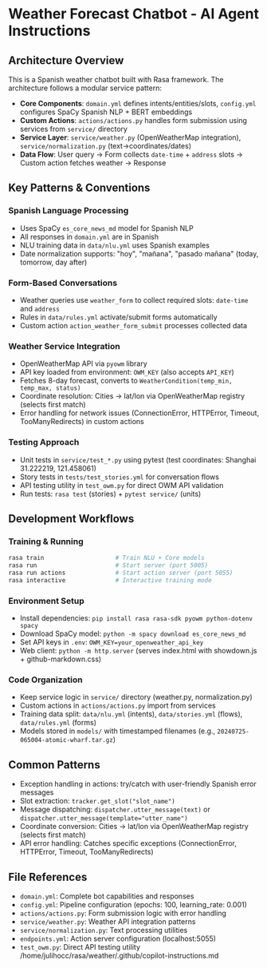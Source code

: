 # Weather Forecast Chatbot - AI Agent Instructions

## Architecture Overview
This is a Spanish weather chatbot built with Rasa framework. The architecture follows a modular service pattern:

- **Core Components**: `domain.yml` defines intents/entities/slots, `config.yml` configures SpaCy Spanish NLP + BERT embeddings
- **Custom Actions**: `actions/actions.py` handles form submission using services from `service/` directory
- **Service Layer**: `service/weather.py` (OpenWeatherMap integration), `service/normalization.py` (text→coordinates/dates)
- **Data Flow**: User query → Form collects `date-time` + `address` slots → Custom action fetches weather → Response

## Key Patterns & Conventions

### Spanish Language Processing
- Uses SpaCy `es_core_news_md` model for Spanish NLP
- All responses in `domain.yml` are in Spanish
- NLU training data in `data/nlu.yml` uses Spanish examples
- Date normalization supports: "hoy", "mañana", "pasado mañana" (today, tomorrow, day after)

### Form-Based Conversations
- Weather queries use `weather_form` to collect required slots: `date-time` and `address`
- Rules in `data/rules.yml` activate/submit forms automatically
- Custom action `action_weather_form_submit` processes collected data

### Weather Service Integration
- OpenWeatherMap API via `pyowm` library
- API key loaded from environment: `OWM_KEY` (also accepts `API_KEY`)
- Fetches 8-day forecast, converts to `WeatherCondition(temp_min, temp_max, status)`
- Coordinate resolution: Cities → lat/lon via OpenWeatherMap registry (selects first match)
- Error handling for network issues (ConnectionError, HTTPError, Timeout, TooManyRedirects) in custom actions

### Testing Approach
- Unit tests in `service/test_*.py` using pytest (test coordinates: Shanghai 31.222219, 121.458061)
- Story tests in `tests/test_stories.yml` for conversation flows
- API testing utility in `test_owm.py` for direct OWM API validation
- Run tests: `rasa test` (stories) + `pytest service/` (units)

## Development Workflows

### Training & Running
```bash
rasa train                    # Train NLU + Core models
rasa run                      # Start server (port 5005)
rasa run actions              # Start action server (port 5055)
rasa interactive              # Interactive training mode
```

### Environment Setup
- Install dependencies: `pip install rasa rasa-sdk pyowm python-dotenv spacy`
- Download SpaCy model: `python -m spacy download es_core_news_md`
- Set API keys in `.env`: `OWM_KEY=your_openweather_api_key`
- Web client: `python -m http.server` (serves index.html with showdown.js + github-markdown.css)

### Code Organization
- Keep service logic in `service/` directory (weather.py, normalization.py)
- Custom actions in `actions/actions.py` import from services
- Training data split: `data/nlu.yml` (intents), `data/stories.yml` (flows), `data/rules.yml` (forms)
- Models stored in `models/` with timestamped filenames (e.g., `20240725-065004-atomic-wharf.tar.gz`)

## Common Patterns
- Exception handling in actions: try/catch with user-friendly Spanish error messages
- Slot extraction: `tracker.get_slot("slot_name")`
- Message dispatching: `dispatcher.utter_message(text)` or `dispatcher.utter_message(template="utter_name")`
- Coordinate conversion: Cities → lat/lon via OpenWeatherMap registry (selects first match)
- API error handling: Catches specific exceptions (ConnectionError, HTTPError, Timeout, TooManyRedirects)

## File References
- `domain.yml`: Complete bot capabilities and responses
- `config.yml`: Pipeline configuration (epochs: 100, learning_rate: 0.001)
- `actions/actions.py`: Form submission logic with error handling
- `service/weather.py`: Weather API integration patterns
- `service/normalization.py`: Text processing utilities
- `endpoints.yml`: Action server configuration (localhost:5055)
- `test_owm.py`: Direct API testing utility</content>
<parameter name="filePath">/home/julihocc/rasa/weather/.github/copilot-instructions.md